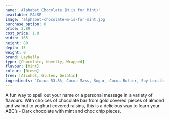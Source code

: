 ```yaml
---
name: 'Alphabet Chocolate (M is for Mint)'
available: FALSE
image: 'alphabet-chocolate-m-is-for-mint.jpg'
purchase_option: 0
price: 2.89
cost_price: 1.8
width: 165
height: 80
depth: 15
weight: 0
brand: Laybella
type: [Chocolate, Novelty, Wrapped]
flavour: [Mint]
colour: [Brown]
free: [Alcohol, Gluten, Gelatin]
ingredients: 'Cocoa 53.8%, Cocoa Mass, Sugar, Cocoa Butter, Soy Lecithin, Flavouring: Natural Vanilla, Emulsifier, Natural Mint Flavouring'
---
```

A fun way to spell out your name or a personal message in a variety of flavours. With choices of chocolate bar from gold covered pieces of almond and walnut to yoghurt covered raisins, this is a delicious way to learn your ABC’s - Dark chocolate with mint and choc chip pieces.